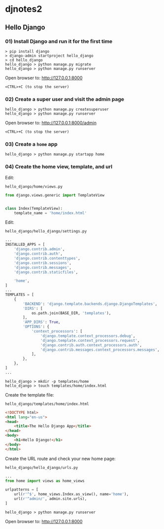 djnotes2
========

## Hello Django

### 01) Install Django and run it for the first time

```
> pip install django
> django-admin startproject hello_django
> cd hello_django
hello_django > python manage.py migrate
hello_django > python manage.py runserver
```

Open browser to: http://127.0.0.1:8000

```
<CTRL>+C (to stop the server)
```


### 02) Create a super user and visit the admin page

```
hello_django > python manage.py createsuperuser
hello_django > python manage.py runserver
```

Open browser to: http://127.0.0.1:8000/admin

```
<CTRL>+C (to stop the server)
```


### 03) Create a `home` app

```
hello_django > python manage.py startapp home
```


### 04) Create the home view, template, and url

Edit:
```
hello_django/home/views.py
```

```python
from django.views.generic import TemplateView


class Index(TemplateView):
    template_name = 'home/index.html'
```


Edit:
```
hello_django/hello_django/settings.py
```

```python
...
INSTALLED_APPS = [
    'django.contrib.admin',
    'django.contrib.auth',
    'django.contrib.contenttypes',
    'django.contrib.sessions',
    'django.contrib.messages',
    'django.contrib.staticfiles',

    'home',
]
...
TEMPLATES = [
    {
        'BACKEND': 'django.template.backends.django.DjangoTemplates',
        'DIRS': [
            os.path.join(BASE_DIR, 'templates'),
        ],
        'APP_DIRS': True,
        'OPTIONS': {
            'context_processors': [
                'django.template.context_processors.debug',
                'django.template.context_processors.request',
                'django.contrib.auth.context_processors.auth',
                'django.contrib.messages.context_processors.messages',
            ],
        },
    },
]
...
```

```
hello_django > mkdir -p templates/home
hello_django > touch templates/home/index.html
```


Create the template file:
```
hello_django/templates/home/index.html
```

```html
<!DOCTYPE html>
<html lang="en-us">
<head>
    <title>The Hello Django App</title>
</head>
<body>
    <h1>Hello Django!</h1>
</body>
</html>
```


Create the URL route and check your new home page:
```
hello_django/hello_django/urls.py
```

```python
...
from home import views as home_views

urlpatterns = [
    url(r'^$', home_views.Index.as_view(), name='home'),
    url(r'^admin/', admin.site.urls),
]
```

```
hello_django > python manage.py runserver
```

Open browser to: http://127.0.0.1:8000
